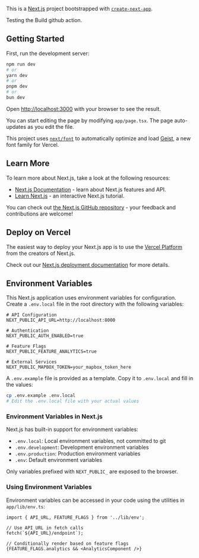 This is a [Next.js](https://nextjs.org) project bootstrapped with [`create-next-app`](https://nextjs.org/docs/app/api-reference/cli/create-next-app).

Testing the Build github action.

## Getting Started

First, run the development server:

```bash
npm run dev
# or
yarn dev
# or
pnpm dev
# or
bun dev
```

Open [http://localhost:3000](http://localhost:3000) with your browser to see the result.

You can start editing the page by modifying `app/page.tsx`. The page auto-updates as you edit the file.

This project uses [`next/font`](https://nextjs.org/docs/app/building-your-application/optimizing/fonts) to automatically optimize and load [Geist](https://vercel.com/font), a new font family for Vercel.

## Learn More

To learn more about Next.js, take a look at the following resources:

- [Next.js Documentation](https://nextjs.org/docs) - learn about Next.js features and API.
- [Learn Next.js](https://nextjs.org/learn) - an interactive Next.js tutorial.

You can check out [the Next.js GitHub repository](https://github.com/vercel/next.js) - your feedback and contributions are welcome!

## Deploy on Vercel

The easiest way to deploy your Next.js app is to use the [Vercel Platform](https://vercel.com/new?utm_medium=default-template&filter=next.js&utm_source=create-next-app&utm_campaign=create-next-app-readme) from the creators of Next.js.

Check out our [Next.js deployment documentation](https://nextjs.org/docs/app/building-your-application/deploying) for more details.

## Environment Variables

This Next.js application uses environment variables for configuration. Create a `.env.local` file in the root directory with the following variables:

```
# API Configuration
NEXT_PUBLIC_API_URL=http://localhost:8000

# Authentication
NEXT_PUBLIC_AUTH_ENABLED=true

# Feature Flags
NEXT_PUBLIC_FEATURE_ANALYTICS=true

# External Services
NEXT_PUBLIC_MAPBOX_TOKEN=your_mapbox_token_here
```

A `.env.example` file is provided as a template. Copy it to `.env.local` and fill in the values:

```bash
cp .env.example .env.local
# Edit the .env.local file with your actual values
```

### Environment Variables in Next.js

Next.js has built-in support for environment variables:

- `.env.local`: Local environment variables, not committed to git
- `.env.development`: Development environment variables
- `.env.production`: Production environment variables
- `.env`: Default environment variables

Only variables prefixed with `NEXT_PUBLIC_` are exposed to the browser.

### Using Environment Variables

Environment variables can be accessed in your code using the utilities in `app/lib/env.ts`:

```tsx
import { API_URL, FEATURE_FLAGS } from '../lib/env';

// Use API_URL in fetch calls
fetch(`${API_URL}/endpoint`);

// Conditionally render based on feature flags
{FEATURE_FLAGS.analytics && <AnalyticsComponent />}
```
